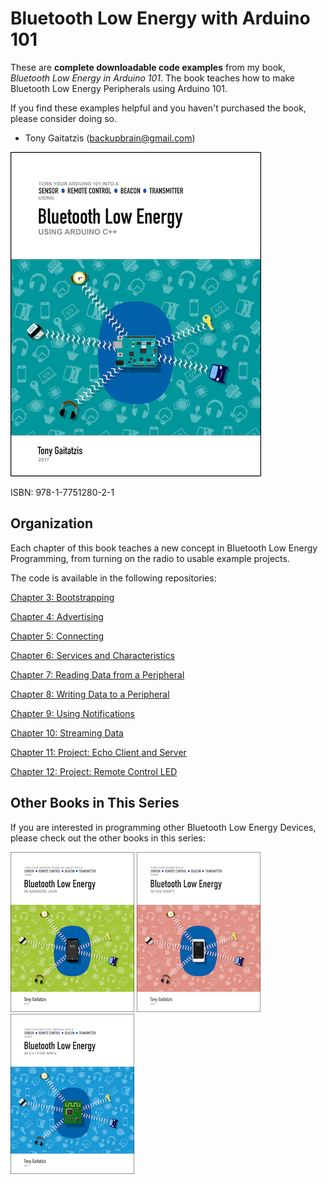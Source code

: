 # Bluetooth Low Energy with Arduino 101


These are **complete downloadable code examples** from my book, _Bluetooth Low Energy in Arduino 101_.  The book teaches how to make Bluetooth Low Energy Peripherals using Arduino 101.  

If you find these examples helpful and you haven't purchased the book, please consider doing so.

- Tony Gaitatzis (<backupbrain@gmail.com>)

![BookCover](Bluetooth%20Low%20Energy%20in%20Arduino%20101%20Cover.png)

ISBN: 978-1-7751280-2-1


## Organization

Each chapter of this book teaches a new concept in Bluetooth Low Energy Programming, from turning on the radio to usable example projects.

The code is available in the following repositories:

[Chapter 3: Bootstrapping](https://github.com/BluetoothLowEnergyInAndroid101/Chapter03)

[Chapter 4: Advertising](https://github.com/BluetoothLowEnergyInAndroid101/Chapter04)

[Chapter 5: Connecting](https://github.com/BluetoothLowEnergyInAndroid101/Chapter05)

[Chapter 6: Services and Characteristics](https://github.com/BluetoothLowEnergyInAndroid101/Chapter06)

[Chapter 7: Reading Data from a Peripheral](https://github.com/BluetoothLowEnergyInAndroid101/Chapter07)

[Chapter 8: Writing Data to a Peripheral](https://github.com/BluetoothLowEnergyInAndroid101/Chapter08)

[Chapter 9: Using Notifications](https://github.com/BluetoothLowEnergyInAndroid101/Chapter09)

[Chapter 10: Streaming Data](https://github.com/BluetoothLowEnergyInAndroid101/Chapter10)

[Chapter 11: Project: Echo Client and Server](https://github.com/BluetoothLowEnergyInAndroid101/Chapter11)

[Chapter 12: Project: Remote Control LED](https://github.com/BluetoothLowEnergyInAndroid101/Chapter12)



## Other Books in This Series

If you are interested in programming other Bluetooth Low Energy Devices, please check out the other books in this series:


![Bluetooth Low Energy in Android Java](Other%20Books/Bluetooth%20Low%20Energy%20in%20Android%20Java.png)
![Bluetooth Low Energy in iOS Swift](Other%20Books/Bluetooth%20Low%20Energy%20in%20iOS%20Swift.png)
![Bluetooth Low Energy in C++ for nRFx](Other%20Books/Bluetooth%20Low%20Energy%20in%20C%2B%2B%20for%20nRFx.png)